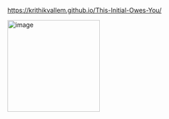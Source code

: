 https://krithikvallem.github.io/This-Initial-Owes-You/

<img width="207" alt="image" src="https://github.com/KrithikVallem/This-Initial-Owes-You/assets/47306032/f60235af-347f-4ac5-86ad-9eb739ea60a5">
